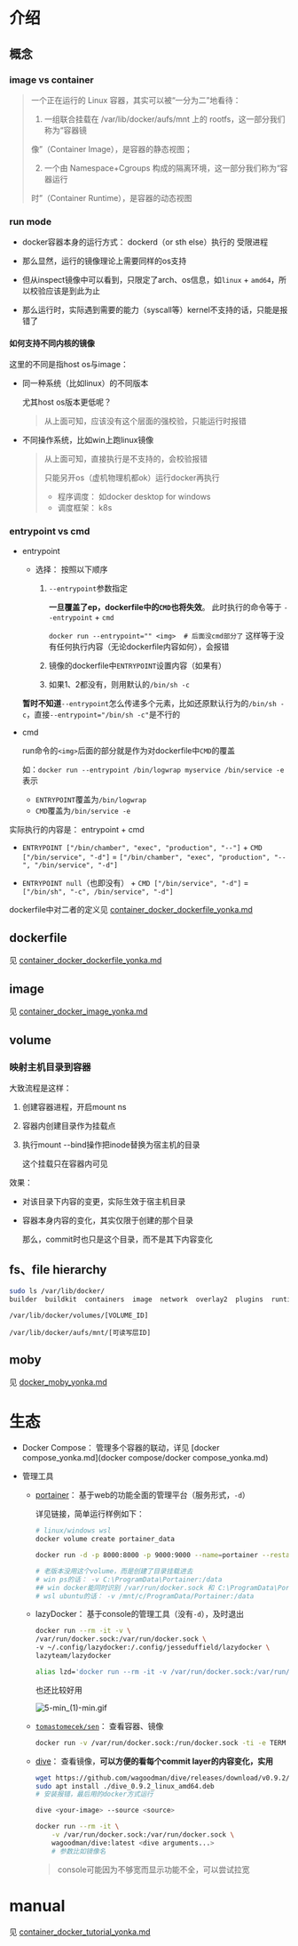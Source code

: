 

# 介绍



## 概念



### image vs container



>一个正在运行的 Linux 容器，其实可以被“一分为二”地看待：
>
>1. 一组联合挂载在 /var/lib/docker/aufs/mnt 上的 rootfs，这一部分我们称为“容器镜
>
>像”（Container Image），是容器的静态视图；
>
>2. 一个由 Namespace+Cgroups 构成的隔离环境，这一部分我们称为“容器运行
>
>时”（Container Runtime），是容器的动态视图



### run mode

* docker容器本身的运行方式： dockerd（or sth else）执行的 受限进程
* 那么显然，运行的镜像理论上需要同样的os支持
* 但从inspect镜像中可以看到，只限定了arch、os信息，如`linux` + `amd64`，所以校验应该是到此为止

* 那么运行时，实际遇到需要的能力（syscall等）kernel不支持的话，只能是报错了



#### 如何支持不同内核的镜像

这里的不同是指host os与image：

* 同一种系统（比如linux）的不同版本

  尤其host os版本更低呢？

  > 从上面可知，应该没有这个层面的强校验，只能运行时报错

* 不同操作系统，比如win上跑linux镜像

  > 从上面可知，直接执行是不支持的，会校验报错
  >
  > 只能另开os（虚机物理机都ok）运行docker再执行
  >
  > * 程序调度： 如docker desktop for windows
  > * 调度框架： k8s





### entrypoint vs cmd



* entrypoint

  * 选择： 按照以下顺序

    1. `--entrypoint`参数指定

       **一旦覆盖了ep，dockerfile中的`CMD`也将失效**。 此时执行的命令等于 `--entrypoint` + `cmd`

       `docker run --entrypoint="" <img>  # 后面没cmd部分了` 这样等于没有任何执行内容（无论dockerfile内容如何），会报错

    2. 镜像的dockerfile中`ENTRYPOINT`设置内容（如果有）

    3. 如果1、2都没有，则用默认的`/bin/sh -c`

  **暂时不知道**`--entrypoint`怎么传递多个元素，比如还原默认行为的`/bin/sh -c`，直接`--entrypoint="/bin/sh -c"`是不行的

* cmd

  run命令的`<img>`后面的部分就是作为对dockerfile中`CMD`的覆盖

  如：`docker run --entrypoint /bin/logwrap myservice /bin/service -e`表示

  * `ENTRYPOINT`覆盖为`/bin/logwrap`
  * `CMD`覆盖为`/bin/service -e`



实际执行的内容是： entrypoint + cmd

* `ENTRYPOINT ["/bin/chamber", "exec", "production", "--"]` + `CMD ["/bin/service", "-d"]` = `["/bin/chamber", "exec", "production", "--", "/bin/service", "-d"]`

* `ENTRYPOINT null`（也即没有） + `CMD ["/bin/service", "-d"]` = `["/bin/sh", "-c", /bin/service", "-d"]`



dockerfile中对二者的定义见 [container_docker_dockerfile_yonka.md](container_docker_dockerfile_yonka.md) 



## dockerfile

见 [container_docker_dockerfile_yonka.md](container_docker_dockerfile_yonka.md)



## image

见 [container_docker_image_yonka.md](container_docker_image_yonka.md)



## volume



### 映射主机目录到容器



大致流程是这样：

1. 创建容器进程，开启mount ns

2. 容器内创建目录作为挂载点

3. 执行mount --bind操作把inode替换为宿主机的目录

   这个挂载只在容器内可见



效果：

* 对该目录下内容的变更，实际生效于宿主机目录

* 容器本身内容的变化，其实仅限于创建的那个目录

  那么，commit时也只是这个目录，而不是其下内容变化



## fs、file hierarchy



```sh
sudo ls /var/lib/docker/
builder  buildkit  containers  image  network  overlay2  plugins  runtimes  swarm  tmp  trust  volumes
```



`/var/lib/docker/volumes/[VOLUME_ID]`

`/var/lib/docker/aufs/mnt/[可读写层ID]`



## moby

见 [docker_moby_yonka.md](docker_moby_yonka.md)



# 生态



* Docker Compose： 管理多个容器的联动，详见 [docker compose_yonka.md](docker compose/docker compose_yonka.md)

* 管理工具

  * [portainer](https://documentation.portainer.io/v2.0/deploy/ceinstalldocker/)： 基于web的功能全面的管理平台（服务形式，`-d`）

    详见链接，简单运行样例如下：

    ```sh
    # linux/windows wsl
    docker volume create portainer_data
    
    docker run -d -p 8000:8000 -p 9000:9000 --name=portainer --restart=always -v /var/run/docker.sock:/var/run/docker.sock -v portainer_data:/data portainer/portainer-ce
    
    # 老版本没用这个volume，而是创建了目录挂载进去
    # win ps的话： -v C:\ProgramData\Portainer:/data
    ## win docker能同时识别 /var/run/docker.sock 和 C:\ProgramData\Portainer 也是神奇，不知道是不是代码做了特殊处理
    # wsl ubuntu的话： -v /mnt/c/ProgramData/Portainer:/data
    ```

    

  * lazyDocker： 基于console的管理工具（没有`-d`），及时退出

    ```sh
    docker run --rm -it -v \
    /var/run/docker.sock:/var/run/docker.sock \
    -v ~/.config/lazydocker:/.config/jesseduffield/lazydocker \
    lazyteam/lazydocker
    
    alias lzd='docker run --rm -it -v /var/run/docker.sock:/var/run/docker.sock -v ~/.config/lazydocker:/.config/jesseduffield/lazydocker lazyteam/lazydocker'
    ```

    

    也还比较好用

    ![5-min_(1)-min.gif](http://dockone.io/uploads/article/20200526/dacac961ca91840ebf78a0308b2918db.gif)
  
  * [`tomastomecek/sen`](https://github.com/TomasTomecek/sen)： 查看容器、镜像
  
    ```sh
    docker run -v /var/run/docker.sock:/run/docker.sock -ti -e TERM tomastomecek/sen
    ```
  
  * [dive](https://github.com/wagoodman/dive)： 查看镜像，**可以方便的看每个commit layer的内容变化，实用**
  
    ```sh
    wget https://github.com/wagoodman/dive/releases/download/v0.9.2/dive_0.9.2_linux_amd64.deb
    sudo apt install ./dive_0.9.2_linux_amd64.deb
    # 安装报错，最后用的docker方式运行
    ```
  
    
  
    ```sh
    dive <your-image> --source <source>
    
    docker run --rm -it \
        -v /var/run/docker.sock:/var/run/docker.sock \
        wagoodman/dive:latest <dive arguments...>
        # 参数比如镜像名
    ```
  
    > console可能因为不够宽而显示功能不全，可以尝试拉宽



# manual



见 [container_docker_tutorial_yonka.md](container_docker_tutorial_yonka.md)






